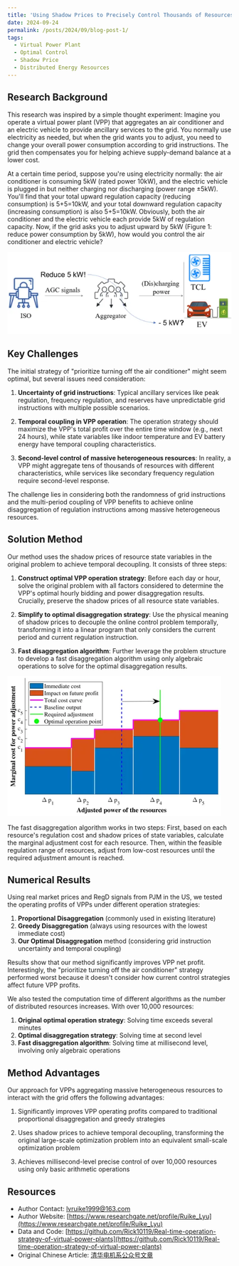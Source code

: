 ```yaml
---
title: 'Using Shadow Prices to Precisely Control Thousands of Resources with Simple Arithmetic'
date: 2024-09-24
permalink: /posts/2024/09/blog-post-1/
tags:
  - Virtual Power Plant
  - Optimal Control
  - Shadow Price
  - Distributed Energy Resources
---
```



## Research Background

This research was inspired by a simple thought experiment: Imagine you operate a virtual power plant (VPP) that aggregates an air conditioner and an electric vehicle to provide ancillary services to the grid. You normally use electricity as needed, but when the grid wants you to adjust, you need to change your overall power consumption according to grid instructions. The grid then compensates you for helping achieve supply-demand balance at a lower cost.

At a certain time period, suppose you're using electricity normally: the air conditioner is consuming 5kW (rated power 10kW), and the electric vehicle is plugged in but neither charging nor discharging (power range ±5kW). You'll find that your total upward regulation capacity (reducing consumption) is 5+5=10kW, and your total downward regulation capacity (increasing consumption) is also 5+5=10kW. Obviously, both the air conditioner and the electric vehicle each provide 5kW of regulation capacity. Now, if the grid asks you to adjust upward by 5kW (Figure 1: reduce power consumption by 5kW), how would you control the air conditioner and electric vehicle?

![Figure 1: Diagram of real-time power disaggregation problem](post1-1.jpg)

## Key Challenges

The initial strategy of "prioritize turning off the air conditioner" might seem optimal, but several issues need consideration:

1. **Uncertainty of grid instructions**: Typical ancillary services like peak regulation, frequency regulation, and reserves have unpredictable grid instructions with multiple possible scenarios.

2. **Temporal coupling in VPP operation**: The operation strategy should maximize the VPP's total profit over the entire time window (e.g., next 24 hours), while state variables like indoor temperature and EV battery energy have temporal coupling characteristics.

3. **Second-level control of massive heterogeneous resources**: In reality, a VPP might aggregate tens of thousands of resources with different characteristics, while services like secondary frequency regulation require second-level response.

The challenge lies in considering both the randomness of grid instructions and the multi-period coupling of VPP benefits to achieve online disaggregation of regulation instructions among massive heterogeneous resources.

## Solution Method

Our method uses the shadow prices of resource state variables in the original problem to achieve temporal decoupling. It consists of three steps:

1. **Construct optimal VPP operation strategy**: Before each day or hour, solve the original problem with all factors considered to determine the VPP's optimal hourly bidding and power disaggregation results. Crucially, preserve the shadow prices of all resource state variables.

2. **Simplify to optimal disaggregation strategy**: Use the physical meaning of shadow prices to decouple the online control problem temporally, transforming it into a linear program that only considers the current period and current regulation instruction.

3. **Fast disaggregation algorithm**: Further leverage the problem structure to develop a fast disaggregation algorithm using only algebraic operations to solve for the optimal disaggregation results.

![Figure 4: Fast disaggregation algorithm](../images/post1-4.jpg)

The fast disaggregation algorithm works in two steps: First, based on each resource's regulation cost and shadow prices of state variables, calculate the marginal adjustment cost for each resource. Then, within the feasible regulation range of resources, adjust from low-cost resources until the required adjustment amount is reached.

## Numerical Results

Using real market prices and RegD signals from PJM in the US, we tested the operating profits of VPPs under different operation strategies:

1. **Proportional Disaggregation** (commonly used in existing literature)
2. **Greedy Disaggregation** (always using resources with the lowest immediate cost)
3. **Our Optimal Disaggregation** method (considering grid instruction uncertainty and temporal coupling)

Results show that our method significantly improves VPP net profit. Interestingly, the "prioritize turning off the air conditioner" strategy performed worst because it doesn't consider how current control strategies affect future VPP profits.

We also tested the computation time of different algorithms as the number of distributed resources increases. With over 10,000 resources:

1. **Original optimal operation strategy**: Solving time exceeds several minutes
2. **Optimal disaggregation strategy**: Solving time at second level
3. **Fast disaggregation algorithm**: Solving time at millisecond level, involving only algebraic operations

## Method Advantages

Our approach for VPPs aggregating massive heterogeneous resources to interact with the grid offers the following advantages:

1. Significantly improves VPP operating profits compared to traditional proportional disaggregation and greedy strategies

2. Uses shadow prices to achieve temporal decoupling, transforming the original large-scale optimization problem into an equivalent small-scale optimization problem

3. Achieves millisecond-level precise control of over 10,000 resources using only basic arithmetic operations

## Resources

- Author Contact: lvruike1999@163.com
- Author Website: [https://www.researchgate.net/profile/Ruike_Lyu](https://www.researchgate.net/profile/Ruike_Lyu)
- Data and Code: [https://github.com/Rick10119/Real-time-operation-strategy-of-virtual-power-plants](https://github.com/Rick10119/Real-time-operation-strategy-of-virtual-power-plants)
- Original Chinese Article: [清华电机系公众号文章](https://mp.weixin.qq.com/s/735kxKLqd2lvPHmqsqO9oA)

